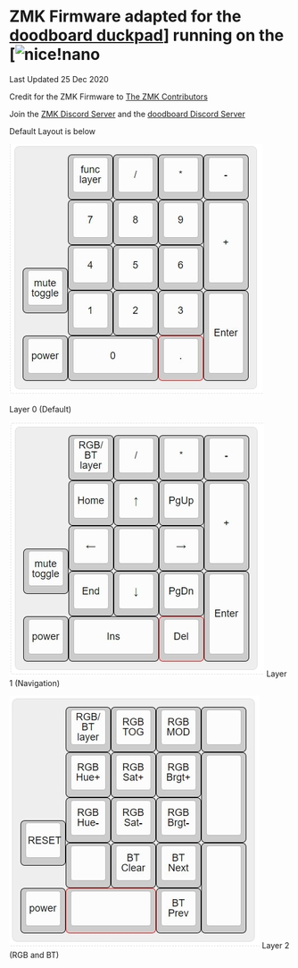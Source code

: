 # ZMK Firmware adapted for the [doodboard duckpad](https://doodboard.xyz/)] running on the [![nice!nano](https://nicekeyboards.com/)

Last Updated 25 Dec 2020

Credit for the ZMK Firmware to [The ZMK Contributors](https://zmkfirmware.dev/)

Join the [ZMK Discord Server](https://zmkfirmware.dev/community/discord/invite) and the [doodboard Discord Server](https://discord.gg/UCEnxWk)

Default Layout is below

![layer0](img/layer0.jpg)

Layer 0 (Default)

![layer1](img/layer1.jpg)
Layer 1 (Navigation)

![layer2](img/layer2.jpg)
Layer 2 (RGB and BT)



